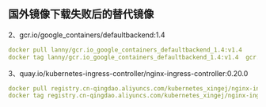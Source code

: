国外镜像下载失败后的替代镜像
---
2、gcr.io/google_containers/defaultbackend:1.4
```yaml
docker pull lanny/gcr.io_google_containers_defaultbackend_1.4:v1.4 
docker tag lanny/gcr.io_google_containers_defaultbackend_1.4:v1.4  gcr.io/google_containers/defaultbackend:1.4
```
3、quay.io/kubernetes-ingress-controller/nginx-ingress-controller:0.20.0
```yaml
docker pull registry.cn-qingdao.aliyuncs.com/kubernetes_xingej/nginx-ingress-controller:0.20.0
docker tag registry.cn-qingdao.aliyuncs.com/kubernetes_xingej/nginx-ingress-controller:0.20.0 quay.io/kubernetes-ingress-controller/nginx-ingress-controller:0.20.0
```